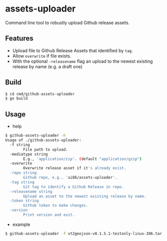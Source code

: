 # assets-uploader
Command line tool to robustly upload Github release assets.  

## Features
- Upload file to Github Release Assets that identified by `tag`.    
- Allow `overwrite` if file exists.
- With the optional `-releasename` flag an upload to the newest existing release by name (e.g. a draft one)

## Build 
```bash
$ cd cmd/github-assets-uploader
$ go build
```

## Usage
- help
```bash
$ github-assets-uploader -h
Usage of ./github-assets-uploader:
  -f string
        File path to upload.
  -mediatype string
        E.g., 'application/zip'. (default "application/gzip")
  -overwrite
        Overwrite release asset if it's already exist.
  -repo string
        Github repo, e.g., 'ui86/assets-uploader'.
  -tag string
        Git tag to identify a Github Release in repo.
  -releasename string
        Upload an asset to the newest existing release by name.
  -token string
        Github token to make changes.
  -version
        Print version and exit. 
```

- example    
```bash
$ github-assets-uploader -f vt2geojson-v0.1.5.1-testonly-linux-386.tar.gz -mediatype application/gzip -overwrite -repo ui86/vt2geojson -token *** -tag v0.1.5.1-testonly
```
